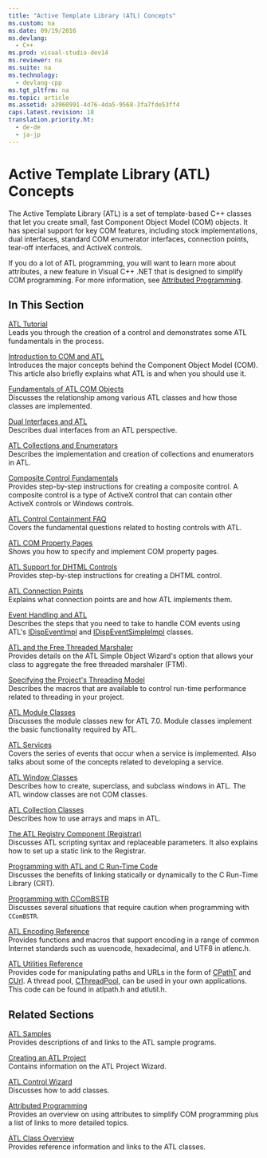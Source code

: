 ```yaml
---
title: "Active Template Library (ATL) Concepts"
ms.custom: na
ms.date: 09/19/2016
ms.devlang: 
  - C++
ms.prod: visual-studio-dev14
ms.reviewer: na
ms.suite: na
ms.technology: 
  - devlang-cpp
ms.tgt_pltfrm: na
ms.topic: article
ms.assetid: a3960991-4d76-4da5-9568-3fa7fde53ff4
caps.latest.revision: 18
translation.priority.ht: 
  - de-de
  - ja-jp
---
```

# Active Template Library (ATL) Concepts
The Active Template Library (ATL) is a set of template-based C++ classes that let you create small, fast Component Object Model (COM) objects. It has special support for key COM features, including stock implementations, dual interfaces, standard COM enumerator interfaces, connection points, tear-off interfaces, and ActiveX controls.  
  
 If you do a lot of ATL programming, you will want to learn more about attributes, a new feature in Visual C++ .NET that is designed to simplify COM programming. For more information, see [Attributed Programming](../vs140/Attributed-Programming-Concepts.md).  
  
## In This Section  
 [ATL Tutorial](../vs140/Active-Template-Library--ATL--Tutorial.md)  
 Leads you through the creation of a control and demonstrates some ATL fundamentals in the process.  
  
 [Introduction to COM and ATL](../vs140/Introduction-to-COM-and-ATL.md)  
 Introduces the major concepts behind the Component Object Model (COM). This article also briefly explains what ATL is and when you should use it.  
  
 [Fundamentals of ATL COM Objects](../vs140/Fundamentals-of-ATL-COM-Objects.md)  
 Discusses the relationship among various ATL classes and how those classes are implemented.  
  
 [Dual Interfaces and ATL](../vs140/Dual-Interfaces-and-ATL.md)  
 Describes dual interfaces from an ATL perspective.  
  
 [ATL Collections and Enumerators](../vs140/ATL-Collections-and-Enumerators.md)  
 Describes the implementation and creation of collections and enumerators in ATL.  
  
 [Composite Control Fundamentals](../vs140/ATL-Composite-Control-Fundamentals.md)  
 Provides step-by-step instructions for creating a composite control. A composite control is a type of ActiveX control that can contain other ActiveX controls or Windows controls.  
  
 [ATL Control Containment FAQ](../vs140/ATL-Control-Containment-FAQ.md)  
 Covers the fundamental questions related to hosting controls with ATL.  
  
 [ATL COM Property Pages](../vs140/ATL-COM-Property-Pages.md)  
 Shows you how to specify and implement COM property pages.  
  
 [ATL Support for DHTML Controls](../vs140/ATL-Support-for-DHTML-Controls.md)  
 Provides step-by-step instructions for creating a DHTML control.  
  
 [ATL Connection Points](../vs140/ATL-Connection-Points.md)  
 Explains what connection points are and how ATL implements them.  
  
 [Event Handling and ATL](../vs140/Event-Handling-and-ATL.md)  
 Describes the steps that you need to take to handle COM events using ATL's [IDispEventImpl](../vs140/IDispEventImpl-Class.md) and [IDispEventSimpleImpl](../vs140/IDispEventSimpleImpl-Class.md) classes.  
  
 [ATL and the Free Threaded Marshaler](../vs140/ATL-and-the-Free-Threaded-Marshaler.md)  
 Provides details on the ATL Simple Object Wizard's option that allows your class to aggregate the free threaded marshaler (FTM).  
  
 [Specifying the Project's Threading Model](../vs140/Specifying-the-Threading-Model-for-a-Project--ATL-.md)  
 Describes the macros that are available to control run-time performance related to threading in your project.  
  
 [ATL Module Classes](../vs140/ATL-Module-Classes.md)  
 Discusses the module classes new for ATL 7.0. Module classes implement the basic functionality required by ATL.  
  
 [ATL Services](../vs140/ATL-Services.md)  
 Covers the series of events that occur when a service is implemented. Also talks about some of the concepts related to developing a service.  
  
 [ATL Window Classes](../vs140/ATL-Window-Classes.md)  
 Describes how to create, superclass, and subclass windows in ATL. The ATL window classes are not COM classes.  
  
 [ATL Collection Classes](../vs140/ATL-Collection-Classes.md)  
 Describes how to use arrays and maps in ATL.  
  
 [The ATL Registry Component (Registrar)](../vs140/ATL-Registry-Component--Registrar-.md)  
 Discusses ATL scripting syntax and replaceable parameters. It also explains how to set up a static link to the Registrar.  
  
 [Programming with ATL and C Run-Time Code](../vs140/Programming-with-ATL-and-C-Run-Time-Code.md)  
 Discusses the benefits of linking statically or dynamically to the C Run-Time Library (CRT).  
  
 [Programming with CComBSTR](../vs140/Programming-with-CComBSTR--ATL-.md)  
 Discusses several situations that require caution when programming with `CComBSTR`.  
  
 [ATL Encoding Reference](../vs140/ATL-Encoding-Reference.md)  
 Provides functions and macros that support encoding in a range of common Internet standards such as uuencode, hexadecimal, and UTF8 in atlenc.h.  
  
 [ATL Utilities Reference](../vs140/ATL-Utilities-Reference.md)  
 Provides code for manipulating paths and URLs in the form of [CPathT](../vs140/CPathT-Class.md) and [CUrl](../vs140/CUrl-Class.md). A thread pool, [CThreadPool](../vs140/CThreadPool-Class.md), can be used in your own applications. This code can be found in atlpath.h and atlutil.h.  
  
## Related Sections  
 [ATL Samples](../vs140/Visual-C---Samples.md)  
 Provides descriptions of and links to the ATL sample programs.  
  
 [Creating an ATL Project](../vs140/Creating-an-ATL-Project.md)  
 Contains information on the ATL Project Wizard.  
  
 [ATL Control Wizard](../vs140/ATL-Control-Wizard.md)  
 Discusses how to add classes.  
  
 [Attributed Programming](../vs140/Attributed-Programming-Concepts.md)  
 Provides an overview on using attributes to simplify COM programming plus a list of links to more detailed topics.  
  
 [ATL Class Overview](../vs140/ATL-Class-Overview.md)  
 Provides reference information and links to the ATL classes.